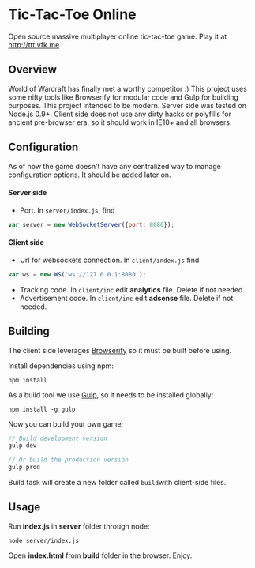 # Tic-Tac-Toe Online

Open source massive multiplayer online tic-tac-toe game. Play it at http://ttt.vfk.me

## Overview
World of Warcraft has finally met a worthy competitor :)
This project uses some nifty tools like Browserify for modular code and Gulp for building purposes.
This project intended to be modern. Server side was tested on Node.js 0.9+.
Client side does not use any dirty hacks or polyfills for ancient pre-browser era,
so it should work in IE10+ and all browsers.

## Configuration
As of now the game doesn't have any centralized way to manage configuration options.
It should be added later on.

#### Server side
* Port. In `server/index.js`, find

```javascript
var server = new WebSocketServer({port: 8080});
```

#### Client side
* Url for websockets connection. In `client/index.js` find

```javascript
var ws = new WS('ws://127.0.0.1:8080');
```

* Tracking code. In `client/inc` edit **analytics** file. Delete if not needed.
* Advertisement code. In `client/inc` edit **adsense** file. Delete if not needed.


## Building
The client side leverages [Browserify](http://browserify.org/) so it must be built before using.

Install dependencies using npm:
```
npm install
```
As a build tool we use [Gulp](http://gulpjs.com/), so it needs to be installed globally:
```
npm install -g gulp
```
Now you can build your own game:
```javascript
// Build development version
gulp dev

// Or build the production version
gulp prod
```
Build task will create a new folder called `build`with client-side files.

## Usage
Run **index.js** in **server** folder through node:
```
node server/index.js
```
Open **index.html** from **build** folder in the browser. Enjoy.
